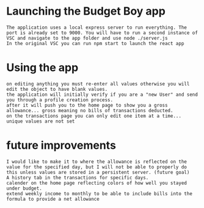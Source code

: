 # Launching the Budget Boy app
    The application uses a local express server to run everything. The port is already set to 9000. You will have to run a second instance of VSC and navigate to the app folder and use node ./server.js
    In the original VSC you can run npm start to launch the react app

# Using the app 
    on editing anything you must re-enter all values otherwise you will edit the object to have blank values. 
    the application will initially verify if you are a "new User" and send you through a profile creation process. 
    after it will push you to the home page to show you a gross allowance... gross meaning no bills of transactions deducted. 
    on the transactions page you can only edit one item at a time... unique values are not set

# future improvements 
    I would like to make it to where the allowance is reflected on the value for the specified day, but I will not be able to properly do this unless values are stored in a persistent server. (future goal)
    A history tab in the transactions for specific days. 
    calender on the home page reflecting colors of how well you stayed under budget. 
    extend weekly income to monthly to be able to include bills into the formula to provide a net allowance
    
